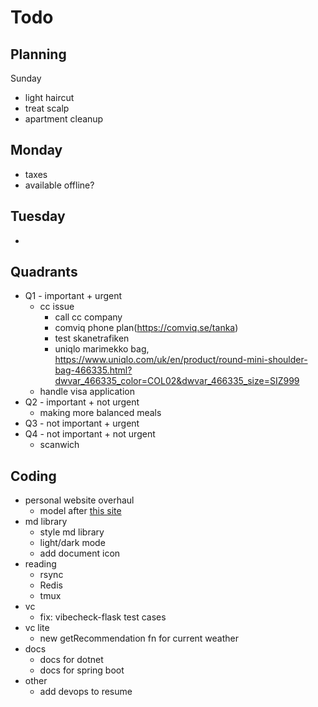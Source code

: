 # Todo

## Planning

Sunday

- light haircut
- treat scalp
- apartment cleanup

## Monday

- taxes
- available offline?

## Tuesday

-

## Quadrants

- Q1 - important + urgent
  - cc issue
    - call cc company
    - comviq phone plan(https://comviq.se/tanka)
    - test skanetrafiken
    - uniqlo marimekko bag, https://www.uniqlo.com/uk/en/product/round-mini-shoulder-bag-466335.html?dwvar_466335_color=COL02&dwvar_466335_size=SIZ999
  - handle visa application
- Q2 - important + not urgent
  - making more balanced meals
- Q3 - not important + urgent
- Q4 - not important + not urgent
  - scanwich

## Coding

- personal website overhaul
  - model after [this site](https://danielms.site/)
- md library
  - style md library
  - light/dark mode
  - add document icon
- reading
  - rsync
  - Redis
  - tmux
- vc
  - fix: vibecheck-flask test cases
- vc lite
  - new getRecommendation fn for current weather
- docs
  - docs for dotnet
  - docs for spring boot
- other
  - add devops to resume
